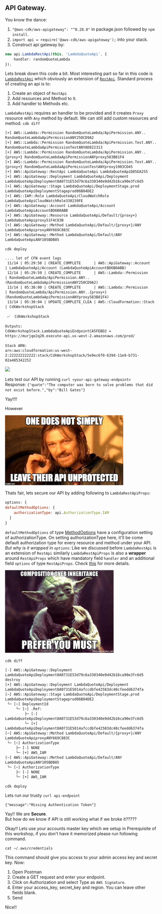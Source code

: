 ## API Gateway.
You know the dance:
1. `"@aws-cdk/aws-apigateway": "^0.28.0"` in package.json followed by `npm install`.
2. `import api = require('@aws-cdk/aws-apigateway');` into your stack.
3. Construct api gateway by:
```typescript
new api.LambdaRestApi(this, 'LambdaQuoteApi', {
    handler: randomQuoteLambda
});
```
Lets break down this code a bit. Most interesting part so far in this code is [`LambdaRestApi`](https://awslabs.github.io/aws-cdk/refs/_aws-cdk_aws-apigateway.html#lambdarestapi) which obviously an extension of [`RestApi`](https://awslabs.github.io/aws-cdk/refs/_aws-cdk_aws-apigateway.html#restapi). Standard process of creating an api is to:  
1. Create an object of `RestApi`
2. Add resources and Method to it.
3. Add handler to Methods etc.

`LambdaRestApi` requires an handler to be provided and it creates `Proxy` resource with `Any` method by default. We can still add custom resources and method.
`cdk diff`
```
[+] AWS::Lambda::Permission RandomQuoteLambda/ApiPermission.ANY.. RandomQuoteLambdaApiPermissionANY250CD9A2
[+] AWS::Lambda::Permission RandomQuoteLambda/ApiPermission.Test.ANY.. RandomQuoteLambdaApiPermissionTestANYAD822313
[+] AWS::Lambda::Permission RandomQuoteLambda/ApiPermission.ANY..{proxy+} RandomQuoteLambdaApiPermissionANYproxy583B81F4
[+] AWS::Lambda::Permission RandomQuoteLambda/ApiPermission.Test.ANY..{proxy+} RandomQuoteLambdaApiPermissionTestANYproxy1903CD45
[+] AWS::ApiGateway::RestApi LambdaQuoteApi LambdaQuoteApiD85EA255
[+] AWS::ApiGateway::Deployment LambdaQuoteApi/Deployment LambdaQuoteApiDeployment8A0731E53d79c6a330340e9d42b16ca90e3fc6d5
[+] AWS::ApiGateway::Stage LambdaQuoteApi/DeploymentStage.prod LambdaQuoteApiDeploymentStageprod06B04DE2
[+] AWS::IAM::Role LambdaQuoteApi/CloudWatchRole LambdaQuoteApiCloudWatchRole330239FE
[+] AWS::ApiGateway::Account LambdaQuoteApi/Account LambdaQuoteApiAccountBD6B0ABB
[+] AWS::ApiGateway::Resource LambdaQuoteApi/Default/{proxy+} LambdaQuoteApiproxy51F4C83B
[+] AWS::ApiGateway::Method LambdaQuoteApi/Default/{proxy+}/ANY LambdaQuoteApiproxyANY669C883C
[+] AWS::ApiGateway::Method LambdaQuoteApi/Default/ANY LambdaQuoteApiANY105BDB85
```

`cdk deploy`
```
.... lot of CFN event logs
 11/14 | 05:29:50 | CREATE_COMPLETE      | AWS::ApiGateway::Account    | LambdaQuoteApi/Account (LambdaQuoteApiAccountBD6B0ABB)
 12/14 | 05:29:59 | CREATE_COMPLETE      | AWS::Lambda::Permission     | RandomQuoteLambda/ApiPermission.ANY.. (RandomQuoteLambdaApiPermissionANY250CD9A2)
 13/14 | 05:30:00 | CREATE_COMPLETE      | AWS::Lambda::Permission     | RandomQuoteLambda/ApiPermission.ANY..{proxy+} (RandomQuoteLambdaApiPermissionANYproxy583B81F4)
 13/14 | 05:30:04 | UPDATE_COMPLETE_CLEA | AWS::CloudFormation::Stack  | CdkWorkshopStack

 ✅  CdkWorkshopStack

Outputs:
CdkWorkshopStack.LambdaQuoteApiEndpointCA5FEBD2 = https://murjqe2q20.execute-api.us-west-2.amazonaws.com/prod/

Stack ARN:
arn:aws:cloudformation:us-west-2:222222222222:stack/CdkWorkshopStack/5e9ec6f0-639d-11e9-b731-02a485342252
```
![](https://media.giphy.com/media/l3vQY4uui06iabkli/giphy.gif)

Lets test our API by running `curl <your-api-gateway-endpoint>`  
Response: `{"quote":"The computer was born to solve problems that did not exist before.","by":"Bill Gates"}`

Yay!!!!

However

![](/images/2z3whd.jpg)

Thats fair, lets secure our API by adding following to `LambdaRestApiProps`:
```js
options: {
defaultMethodOptions: {
    authorizationType: api.AuthorizationType.IAM
  }
}
```
`defaultMethodOptions` of type [MethodOptions](https://awslabs.github.io/aws-cdk/refs/_aws-cdk_aws-apigateway.html#@aws-cdk/aws-apigateway.MethodOptions) have a configuration setting of authorizationType. On setting authorizationType here, it'll be come default authorization type for every resource and method under your API.  
*But why is it wrapped in `options`*: Like we discussed before `LambdaRestApi` is an extension of `RestApi` similarly `LambdaRestApiProps` is also a **wrapper** around `RestApiProps` which have mandatory field `handler` and an additional field `options` of type `RestApiProps`. Check [this](https://awslabs.github.io/aws-cdk/refs/_aws-cdk_aws-apigateway.html#@aws-cdk/aws-apigateway.LambdaRestApiProps) for more details.

![](/images/com_over_inh.jpeg)

`cdk diff`
```
[-] AWS::ApiGateway::Deployment LambdaQuoteApiDeployment8A0731E53d79c6a330340e9d42b16ca90e3fc6d5 destroy
[+] AWS::ApiGateway::Deployment LambdaQuoteApi/Deployment LambdaQuoteApiDeployment8A0731E5014afccdbfe42583dc48cfeedd6374fa
[~] AWS::ApiGateway::Stage LambdaQuoteApi/DeploymentStage.prod LambdaQuoteApiDeploymentStageprod06B04DE2
 └─ [~] DeploymentId
     └─ [~] .Ref:
         ├─ [-] LambdaQuoteApiDeployment8A0731E53d79c6a330340e9d42b16ca90e3fc6d5
         └─ [+] LambdaQuoteApiDeployment8A0731E5014afccdbfe42583dc48cfeedd6374fa
[~] AWS::ApiGateway::Method LambdaQuoteApi/Default/{proxy+}/ANY LambdaQuoteApiproxyANY669C883C
 └─ [~] AuthorizationType
     ├─ [-] NONE
     └─ [+] AWS_IAM
[~] AWS::ApiGateway::Method LambdaQuoteApi/Default/ANY LambdaQuoteApiANY105BDB85
 └─ [~] AuthorizationType
     ├─ [-] NONE
     └─ [+] AWS_IAM
```
`cdk deploy`

Lets run our trusty `curl api-endpoint`
```
{"message":"Missing Authentication Token"}
```

Yay!! We are **Secure**.  
But how do we know if API is still working what if we broke it?????

Okay!! Lets use your accounts master key which we setup in Prerequisite of this workshop, if you don't have it memorized please run following command.
```
cat ~/.aws/credentials
```

This command should give you access to your admin access key and secret key. Now:
1. Open Postman
2. Create a GET request and enter your endpoint.
3. Click on Authorization and select Type as `AWS Signature`.
4. Enter your access_key, secret_key and region. You can leave other fields blank.
5. Send

Nice!!


